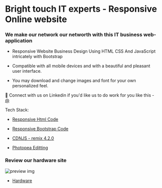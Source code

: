 # Bright touch IT experts - Responsive Online website

### We make our network our networth with this IT business web-application

- Responsive  Website Business Design Using HTML CSS And JavaScript intricately with Bootstrap

- Compatible with all mobile devices and with a beautiful and pleasant user interface.

- You may download and change images and font for your own personalized feel. 

💙 Connect with us on Linkedin if you'd like us to do work for you like this - 
[@](https://)

Tech Stack:
- [Responsive Html Code](https://www.w3schools.com/html/)

- [Responsive Bootstrap Code](https://)

- [CDNJS - remix 4.2.0](https://cdnjs.com/libraries/remixicon/4.2.0)

- [Photopea Editting](https://www.photopea.com/)

### Review our hardware site
![preview img](assets/img/resource/preview.png)

- [Hardware](https://)

